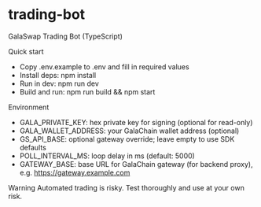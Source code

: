 # trading-bot
GalaSwap Trading Bot (TypeScript)

Quick start
- Copy .env.example to .env and fill in required values
- Install deps: npm install
- Run in dev: npm run dev
- Build and run: npm run build && npm start

Environment
- GALA_PRIVATE_KEY: hex private key for signing (optional for read-only)
- GALA_WALLET_ADDRESS: your GalaChain wallet address (optional)
- GS_API_BASE: optional gateway override; leave empty to use SDK defaults
- POLL_INTERVAL_MS: loop delay in ms (default: 5000)
 - GATEWAY_BASE: base URL for GalaChain gateway (for backend proxy), e.g. https://gateway.example.com

Warning
Automated trading is risky. Test thoroughly and use at your own risk.
